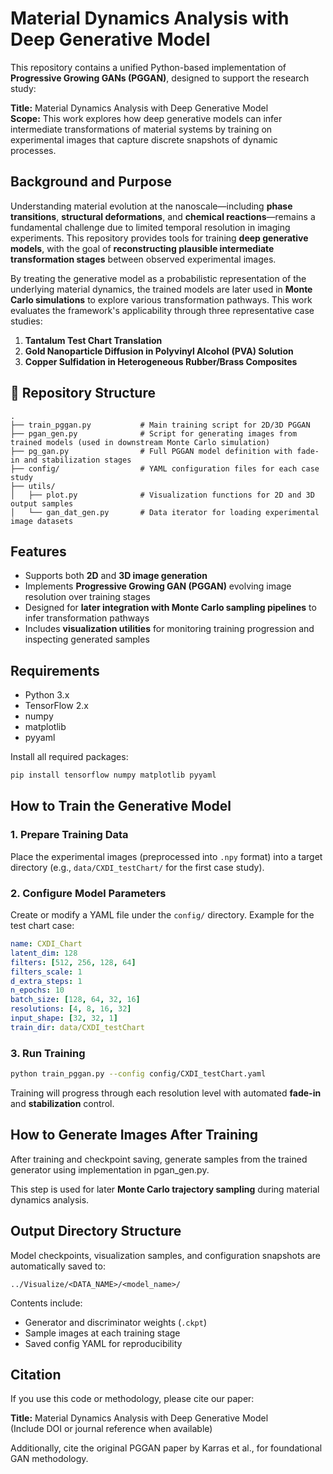 
# Material Dynamics Analysis with Deep Generative Model

This repository contains a unified Python-based implementation of **Progressive Growing GANs (PGGAN)**, designed to support the research study:

**Title:** Material Dynamics Analysis with Deep Generative Model  
**Scope:** This work explores how deep generative models can infer intermediate transformations of material systems by training on experimental images that capture discrete snapshots of dynamic processes.

## Background and Purpose

Understanding material evolution at the nanoscale—including **phase transitions**, **structural deformations**, and **chemical reactions**—remains a fundamental challenge due to limited temporal resolution in imaging experiments. This repository provides tools for training **deep generative models**, with the goal of **reconstructing plausible intermediate transformation stages** between observed experimental images.

By treating the generative model as a probabilistic representation of the underlying material dynamics, the trained models are later used in **Monte Carlo simulations** to explore various transformation pathways. This work evaluates the framework's applicability through three representative case studies:

1. **Tantalum Test Chart Translation**
2. **Gold Nanoparticle Diffusion in Polyvinyl Alcohol (PVA) Solution**
3. **Copper Sulfidation in Heterogeneous Rubber/Brass Composites**

## 📂 Repository Structure

```
.
├── train_pggan.py           # Main training script for 2D/3D PGGAN
├── pgan_gen.py              # Script for generating images from trained models (used in downstream Monte Carlo simulation)
├── pg_gan.py                # Full PGGAN model definition with fade-in and stabilization stages
├── config/                  # YAML configuration files for each case study
├── utils/
│   ├── plot.py              # Visualization functions for 2D and 3D output samples
│   └── gan_dat_gen.py       # Data iterator for loading experimental image datasets
```

## Features

- Supports both **2D** and **3D image generation**
- Implements **Progressive Growing GAN (PGGAN)** evolving image resolution over training stages
- Designed for **later integration with Monte Carlo sampling pipelines** to infer transformation pathways
- Includes **visualization utilities** for monitoring training progression and inspecting generated samples

## Requirements

- Python 3.x
- TensorFlow 2.x
- numpy
- matplotlib
- pyyaml

Install all required packages:

```bash
pip install tensorflow numpy matplotlib pyyaml
```

## How to Train the Generative Model

### 1. Prepare Training Data

Place the experimental images (preprocessed into `.npy` format) into a target directory (e.g., `data/CXDI_testChart/` for the first case study).

### 2. Configure Model Parameters

Create or modify a YAML file under the `config/` directory. Example for the test chart case:

```yaml
name: CXDI_Chart
latent_dim: 128
filters: [512, 256, 128, 64]
filters_scale: 1
d_extra_steps: 1
n_epochs: 10
batch_size: [128, 64, 32, 16]
resolutions: [4, 8, 16, 32]
input_shape: [32, 32, 1]
train_dir: data/CXDI_testChart
```

### 3. Run Training

```bash
python train_pggan.py --config config/CXDI_testChart.yaml
```

Training will progress through each resolution level with automated **fade-in** and **stabilization** control.

## How to Generate Images After Training

After training and checkpoint saving, generate samples from the trained generator using implementation in pgan_gen.py.

This step is used for later **Monte Carlo trajectory sampling** during material dynamics analysis.

## Output Directory Structure

Model checkpoints, visualization samples, and configuration snapshots are automatically saved to:

```
../Visualize/<DATA_NAME>/<model_name>/
```

Contents include:

- Generator and discriminator weights (`.ckpt`)
- Sample images at each training stage
- Saved config YAML for reproducibility

## Citation

If you use this code or methodology, please cite our paper:

**Title:** Material Dynamics Analysis with Deep Generative Model  
(Include DOI or journal reference when available)

Additionally, cite the original PGGAN paper by Karras et al., for foundational GAN methodology.
